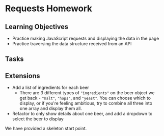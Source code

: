 # Requests Homework

## Learning Objectives
- Practice making JavaScript requests and displaying the data in the page
- Practice traversing the data structure received from an API

## Tasks
<!-- - Make an XMLHttpRequest to get data on brewdog beers back from [this API: `https://api.punkapi.com/v2/beers`](https://api.punkapi.com/v2/beers) -->
<!-- - Display a list of the names of the beers
  - try to use small, reuseable functions, for example, one to handle looping through all the data, then using a separate function to create and render each item into the list. -->
<!-- - Add an `<img>` to each beer
  - there is an `"image_url"` key on the beer objects we get back from the API -->

## Extensions
- Add a list of ingredients for each beer
  - There are 3 different types of `"ingredients"` on the beer object we get back - `"malt"`, `"hops"`, and `"yeast"`. You can choose which to display, or if you're feeling ambitious, try to combine all three into one array and display them all.
- Refactor to only show details about one beer, and add a dropdown to select the beer to display

We have provided a skeleton start point.
